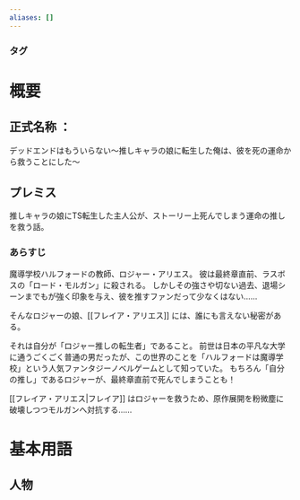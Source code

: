 ```yaml
---
aliases: []
---
```

### タグ
# 概要
## 正式名称 ：
デッドエンドはもういらない～推しキャラの娘に転生した俺は、彼を死の運命から救うことにした～
## プレミス
推しキャラの娘にTS転生した主人公が、ストーリー上死んでしまう運命の推しを救う話。
### あらすじ
魔導学校ハルフォードの教師、ロジャー・アリエス。
彼は最終章直前、ラスボスの「ロード・モルガン」に殺される。
しかしその強さや切ない過去、退場シーンまでもが強く印象を与え、彼を推すファンだって少なくはない……

そんなロジャーの娘、[[フレイア・アリエス]] には、誰にも言えない秘密がある。

それは自分が「ロジャー推しの転生者」であること。
前世は日本の平凡な大学に通うごくごく普通の男だったが、この世界のことを「ハルフォードは魔導学校」という人気ファンタジーノベルゲームとして知っていた。
もちろん「自分の推し」であるロジャーが、最終章直前で死んでしまうことも！

[[フレイア・アリエス|フレイア]] はロジャーを救うため、原作展開を粉微塵に破壊しつつモルガンへ対抗する……

# 基本用語
## 人物
